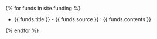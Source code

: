 {% for funds in site.funding %}

  * {{ funds.title }} - {{ funds.source }} : {{ funds.contents }}

{% endfor %}
